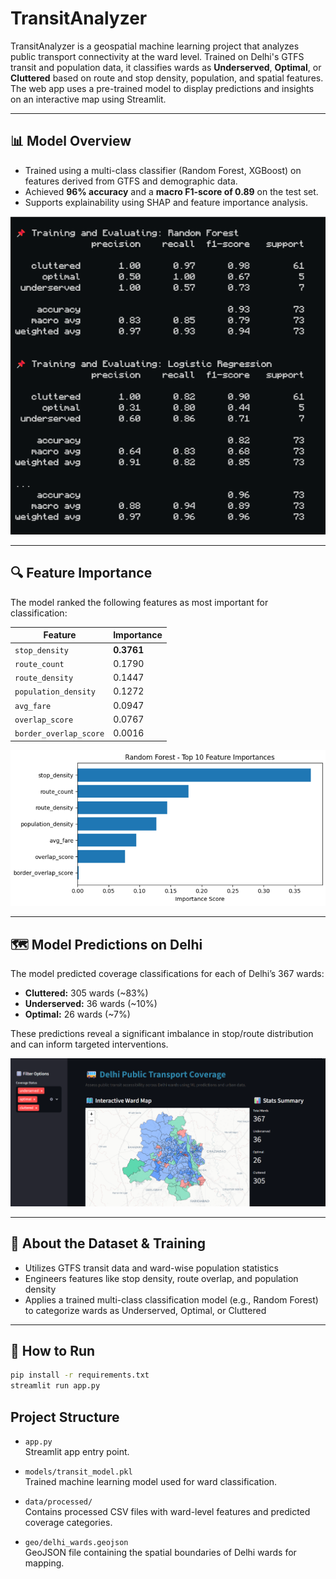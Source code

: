 # TransitAnalyzer

TransitAnalyzer is a geospatial machine learning project that analyzes public transport connectivity at the ward level. Trained on Delhi's GTFS transit and population data, it classifies wards as **Underserved**, **Optimal**, or **Cluttered** based on route and stop density, population, and spatial features. The web app uses a pre-trained model to display predictions and insights on an interactive map using Streamlit.

---

## 📊 Model Overview

- Trained using a multi-class classifier (Random Forest, XGBoost) on features derived from GTFS and demographic data.
- Achieved **96% accuracy** and a **macro F1-score of 0.89** on the test set.
- Supports explainability using SHAP and feature importance analysis.

![Model Accuracy](images/model_accuracy.png)

---

## 🔍 Feature Importance

The model ranked the following features as most important for classification:

| Feature               | Importance |
|-----------------------|------------|
| `stop_density`        | **0.3761** |
| `route_count`         | 0.1790     |
| `route_density`       | 0.1447     |
| `population_density`  | 0.1272     |
| `avg_fare`            | 0.0947     |
| `overlap_score`       | 0.0767     |
| `border_overlap_score`| 0.0016     |

![Feature Importance Plot](images/feature_importance.png)

---

## 🗺️ Model Predictions on Delhi

The model predicted coverage classifications for each of Delhi’s 367 wards:

- **Cluttered:** 305 wards (~83%)  
- **Underserved:** 36 wards (~10%)  
- **Optimal:** 26 wards (~7%)

These predictions reveal a significant imbalance in stop/route distribution and can inform targeted interventions.

![Prediction Map](images/prediction_map.png)

---

## 📁 About the Dataset & Training

- Utilizes GTFS transit data and ward-wise population statistics
- Engineers features like stop density, route overlap, and population density
- Applies a trained multi-class classification model (e.g., Random Forest) to categorize wards as Underserved, Optimal, or Cluttered

---

## 🚀 How to Run

```bash
pip install -r requirements.txt
streamlit run app.py

```
## Project Structure

- `app.py`  
  Streamlit app entry point.

- `models/transit_model.pkl`  
  Trained machine learning model used for ward classification.

- `data/processed/`  
  Contains processed CSV files with ward-level features and predicted coverage categories.

- `geo/delhi_wards.geojson`  
  GeoJSON file containing the spatial boundaries of Delhi wards for mapping.
